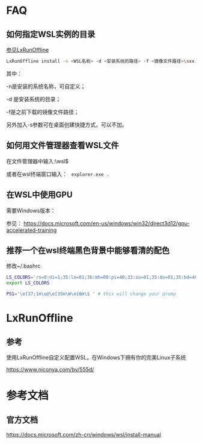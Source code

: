 # FAQ

## 如何指定WSL实例的目录

[参见LxRunOffline](#LxRunOffline)

``` bash
LxRunOffline install -n <WSL名称> -d <安装系统的路径> -f <镜像文件路径>\xxx.tar.gz -s
```

其中：

-n是安装的系统名称，可自定义；

-d 是安装系统的目录；

-f是之前下载的镜像文件路径；

另外加入-s参数可在桌面创建快捷方式，可以不加。

## 如何用文件管理器查看WSL文件

在文件管理器中输入:\\wsl$

或者在wsl终端窗口输入： ``` explorer.exe .```

## 在WSL中使用GPU

需要Windows版本： 

参见： https://docs.microsoft.com/en-us/windows/win32/direct3d12/gpu-accelerated-training


## 推荐一个在wsl终端黑色背景中能够看清的配色

修改~/.bashrc
```bash
LS_COLORS='rs=0:di=1;35:ln=01;36:mh=00:pi=40;33:so=01;35:do=01;35:bd=40;33;01:cd=40;33;01:or=40;31;01:su=37;41:sg=30;43:ca=30;41:tw=30;42:ow=34;42:st=37;44:ex=01;32:*.tar=01;31:*.tgz=01;31:*.arj=01;31:*.taz=01;31:*.lzh=01;31:*.lzma=01;31:*.tlz=01;31:*.txz=01;31:*.zip=01;31:*.z=01;31:*.Z=01;31:*.dz=01;31:*.gz=01;31:*.lz=01;31:*.xz=01;31:*.bz2=01;31:*.bz=01;31:*.tbz=01;31:*.tbz2=01;31:*.tz=01;31:*.deb=01;31:*.rpm=01;31:*.jar=01;31:*.war=01;31:*.ear=01;31:*.sar=01;31:*.rar=01;31:*.ace=01;31:*.zoo=01;31:*.cpio=01;31:*.7z=01;31:*.rz=01;31:*.jpg=01;35:*.jpeg=01;35:*.gif=01;35:*.bmp=01;35:*.pbm=01;35:*.pgm=01;35:*.ppm=01;35:*.tga=01;35:*.xbm=01;35:*.xpm=01;35:*.tif=01;35:*.tiff=01;35:*.png=01;35:*.svg=01;35:*.svgz=01;35:*.mng=01;35:*.pcx=01;35:*.mov=01;35:*.mpg=01;35:*.mpeg=01;35:*.m2v=01;35:*.mkv=01;35:*.webm=01;35:*.ogm=01;35:*.mp4=01;35:*.m4v=01;35:*.mp4v=01;35:*.vob=01;35:*.qt=01;35:*.nuv=01;35:*.wmv=01;35:*.asf=01;35:*.rm=01;35:*.rmvb=01;35:*.flc=01;35:*.avi=01;35:*.fli=01;35:*.flv=01;35:*.gl=01;35:*.dl=01;35:*.xcf=01;35:*.xwd=01;35:*.yuv=01;35:*.cgm=01;35:*.emf=01;35:*.axv=01;35:*.anx=01;35:*.ogv=01;35:*.ogx=01;35:*.aac=00;36:*.au=00;36:*.flac=00;36:*.mid=00;36:*.midi=00;36:*.mka=00;36:*.mp3=00;36:*.mpc=00;36:*.ogg=00;36:*.ra=00;36:*.wav=00;36:*.axa=00;36:*.oga=00;36:*.spx=00;36:*.xspf=00;36:';
export LS_COLORS

PS1='\e[37;1m\u@\e[35m\W\e[0m\$ ' # this will change your promp
```

# LxRunOffline

## 参考

使用LxRunOffline自定义配置WSL，在Windows下拥有你的完美Linux子系统

https://www.niconya.com/bv/555d/

# 参考文档

## 官方文档

https://docs.microsoft.com/zh-cn/windows/wsl/install-manual
